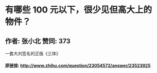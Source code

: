# 有哪些 100 元以下，很少见但高大上的物件？
## 作者: 张小北  赞同: 373
一套大刘签名的正版《三体》

#### 原链接: http://www.zhihu.com/question/23054572/answer/23523925